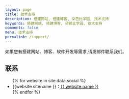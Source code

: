 ```yaml
---
layout: page
title: 技术支持
description: 搭建网站, 搭建博客, 朵芭比学园, 技术支持
keywords: 搭建网站, 搭建博客, 朵芭比学园, 技术支持
comments: false
menu: 技术支持
permalink: /support/
---
```


如果您有搭建网站、博客、软件开发等需求,请发邮件联系我们。


## 联系

<ul>
{% for website in site.data.social %}
<li>{{website.sitename }}：<a href="{{ website.url }}" target="_blank">{{ website.name }}</a></li>
{% endfor %}

<!--  
<li>
微信公众号：<br />
<img style="height:192px;width:192px;border:1px solid lightgrey;" src="{{ assets_base_url }}/assets/images/qrcode.jpg" alt="朵芭比学园" />
</li>
-->

</ul>

